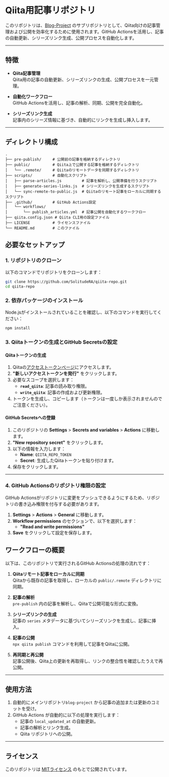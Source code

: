 # Qiita用記事リポジトリ

このリポジトリは、[Blog-Project](https://github.com/SolitudeRA/Blog-Project) のサブリポジトリとして、Qiita向けの記事管理および公開を効率化するために使用されます。GitHub Actionsを活用し、記事の自動更新、シリーズリンク生成、公開プロセスを自動化します。

---

## 特徴

- **Qiita記事管理**  
  Qiita用の記事の自動更新、シリーズリンクの生成、公開プロセスを一元管理。

- **自動化ワークフロー**  
  GitHub Actionsを活用し、記事の解析、同期、公開を完全自動化。

- **シリーズリンク生成**  
  記事内のシリーズ情報に基づき、自動的にリンクを生成し挿入します。

---

## ディレクトリ構成

```
.
├── pre-publish/     # 公開前の記事を格納するディレクトリ
├── public/          # Qiita上で公開する記事を格納するディレクトリ
│   └── .remote/     # Qiitaのリモートデータを同期するディレクトリ
├── scripts/         # 自動化スクリプト
│   ├── parse-articles.js         # 記事を解析し、公開準備を行うスクリプト
│   ├── generate-series-links.js  # シリーズリンクを生成するスクリプト
│   └── sync-remote-to-public.js  # Qiitaのリモート記事をローカルに同期するスクリプト
├── .github/         # GitHub Actions設定
│   └── workflows/
│       └── publish_articles.yml  # 記事公開を自動化するワークフロー
├── qiita.config.json # Qiita CLI用の設定ファイル
├── LICENSE          # ライセンスファイル
└── README.md        # このファイル
```

## 必要なセットアップ

### 1. **リポジトリのクローン**

以下のコマンドでリポジトリをクローンします：

```bash
git clone https://github.com/SolitudeRA/qiita-repo.git
cd qiita-repo
```

### 2. **依存パッケージのインストール**

Node.jsがインストールされていることを確認し、以下のコマンドを実行してください：

```bash
npm install
```

### 3. **Qiitaトークンの生成とGitHub Secretsの設定**

#### Qiitaトークンの生成

1. Qiitaの[アクセストークンページ](https://qiita.com/settings/tokens/new)にアクセスします。
2. **"新しいアクセストークンを発行"** をクリックします。
3. 必要なスコープを選択します：
   - **`read_qiita`**: 記事の読み取り権限。
   - **`write_qiita`**: 記事の作成および更新権限。
4. トークンを生成し、コピーします（トークンは一度しか表示されませんのでご注意ください）。

#### GitHub Secretsへの登録

1. このリポジトリの **Settings** > **Secrets and variables** > **Actions** に移動します。
2. **"New repository secret"** をクリックします。
3. 以下の情報を入力します：
   - **Name**: `QIITA_REPO_TOKEN`
   - **Secret**: 生成したQiitaトークンを貼り付けます。
4. 保存をクリックします。

---

### 4. **GitHub Actionsのリポジトリ権限の設定**

GitHub Actionsがリポジトリに変更をプッシュできるようにするため、リポジトリの書き込み権限を付与する必要があります。

1. **Settings** > **Actions** > **General** に移動します。
2. **Workflow permissions** のセクションで、以下を選択します：
   - **"Read and write permissions"**
3. **Save** をクリックして設定を保存します。

## ワークフローの概要

以下は、このリポジトリで実行されるGitHub Actionsの処理の流れです：

1. **Qiitaリモート記事をローカルに同期**  
   Qiitaから既存の記事を取得し、ローカルの `public/.remote` ディレクトリに同期。

2. **記事の解析**  
   `pre-publish` 内の記事を解析し、Qiitaで公開可能な形式に変換。

3. **シリーズリンクの生成**  
   記事の `series` メタデータに基づいてシリーズリンクを生成し、記事に挿入。

4. **記事の公開**  
   `npx qiita publish` コマンドを利用して記事をQiitaに公開。

5. **再同期と再公開**  
   記事公開後、Qiita上の更新を再取得し、リンクの整合性を確認したうえで再公開。

---

## 使用方法

1. 自動的にメインリポジトリ`blog-project` から記事の追加または更新のコミットを受け。
2. GitHub Actions が自動的に以下の処理を実行します：
   - 記事の `local_updated_at` の自動更新。
   - 記事の解析とリンク生成。
   - Qiita リポジトリへの公開。

---

## ライセンス

このリポジトリは [MITライセンス](LICENSE) のもとで公開されています。